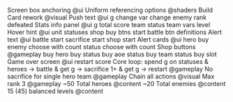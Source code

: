 Screen box anchoring @ui
Uniform referencing options @shaders
Build
    Card rework @visual
    Push text @ui
        g change
        var change
        enemy rank defeated
    Stats info panel @ui
        g
        total score
        team status
        team vars
        level
    Hover hint @ui
        unit statuses
        shop buy btns
        start battle btn
        definitions
    Alert text @ui
        battle start
        sacrifice start
        shop start
    Alert cards @ui
        hero buy
        enemy choose with count
        status choose with count
    Shop buttons @gameplay
        buy hero
        buy status
        buy aoe status
        buy team status
        buy slot
    Game over screen @ui
        restart
        score
    Core loop: spend g on statuses & heroes -> battle & get g -> sacrifice 1+ & get g -> restart @gameplay
    No sacrifice for single hero team @gameplay
    Chain all actions @visual
    Max rank 3 @gameplay
    ~50 Total heroes @content
    ~20 Total enemies @content
    15 (45) balanced levels @content
